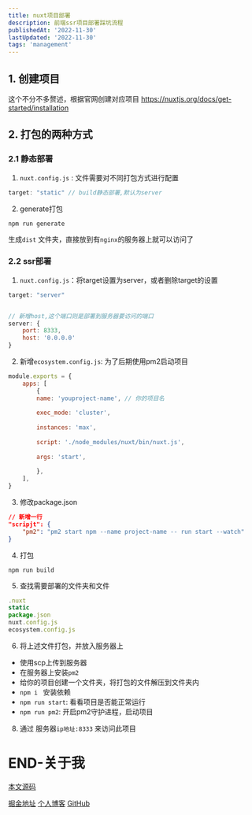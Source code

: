 ```yaml
---
title: nuxt项目部署
description: 前端ssr项目部署踩坑流程
publishedAt: '2022-11-30'
lastUpdated: '2022-11-30'
tags: 'management'
---
```


## 1. 创建项目
这个不分不多赘述，根据官网创建对应项目
https://nuxtjs.org/docs/get-started/installation
## 2. 打包的两种方式
### 2.1 静态部署
1. `nuxt.config.js` : 文件需要对不同打包方式进行配置
```js
target: "static" // build静态部署,默认为server
```
2. generate打包
```shell
npm run generate
```
生成`dist` 文件夹，直接放到有`nginx`的服务器上就可以访问了
### 2.2 ssr部署
1. `nuxt.config.js`：将target设置为server，或者删除target的设置
```js
target: "server"


// 新增host,这个端口则是部署到服务器要访问的端口
server: {
	port: 8333,
	host: '0.0.0.0'
}
```
2. 新增`ecosystem.config.js`: 为了后期使用pm2启动项目
```js
module.exports = {
	apps: [
		{
		name: 'youproject-name', // 你的项目名
		
		exec_mode: 'cluster',
		
		instances: 'max',
		
		script: './node_modules/nuxt/bin/nuxt.js',
		
		args: 'start',
		
		},
	],
}
```
3. 修改package.json
```json
// 新增一行
"scripjt": {
	"pm2": "pm2 start npm --name project-name -- run start --watch"
}
```
4. 打包
```shell
npm run build
```
5. 查找需要部署的文件夹和文件
```js
.nuxt
static
package.json
nuxt.config.js
ecosystem.config.js
```
6. 将上述文件打包，并放入服务器上
- 使用scp上传到服务器
- 在服务器上安装`pm2`
- 给你的项目创建一个文件夹，将打包的文件解压到文件夹内
- `npm i ` 安装依赖
- `npm run start`: 看看项目是否能正常运行
- `npm run pm2`: 开启pm2守护进程，启动项目
8. 通过 服务器`ip地址:8333` 来访问此项目
# END-关于我

[本文源码](https://github.com/codehzy/nuxt-demo1)

[掘金地址](https://juejin.cn/user/1714893872178823)
[个人博客](https://www.codehzy.cn/)
[GitHub](https://github.com/codehzy)